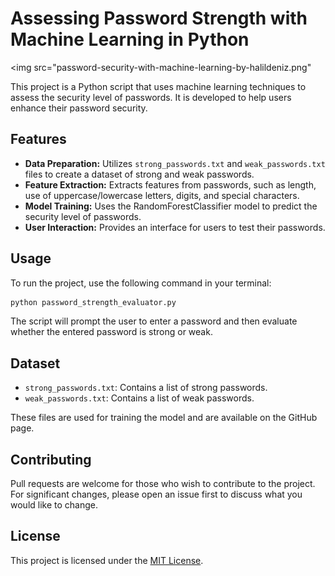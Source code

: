 # Assessing Password Strength with Machine Learning in Python

<img src="password-security-with-machine-learning-by-halildeniz.png"</img>

This project is a Python script that uses machine learning techniques to assess the security level of passwords. It is developed to help users enhance their password security.

## Features

- **Data Preparation:** Utilizes `strong_passwords.txt` and `weak_passwords.txt` files to create a dataset of strong and weak passwords.
- **Feature Extraction:** Extracts features from passwords, such as length, use of uppercase/lowercase letters, digits, and special characters.
- **Model Training:** Uses the RandomForestClassifier model to predict the security level of passwords.
- **User Interaction:** Provides an interface for users to test their passwords.

## Usage

To run the project, use the following command in your terminal:

```bash
python password_strength_evaluator.py
```

The script will prompt the user to enter a password and then evaluate whether the entered password is strong or weak.

## Dataset

- `strong_passwords.txt`: Contains a list of strong passwords.
- `weak_passwords.txt`: Contains a list of weak passwords.

These files are used for training the model and are available on the GitHub page.

## Contributing

Pull requests are welcome for those who wish to contribute to the project. For significant changes, please open an issue first to discuss what you would like to change.

## License

This project is licensed under the [MIT License](LICENSE).
